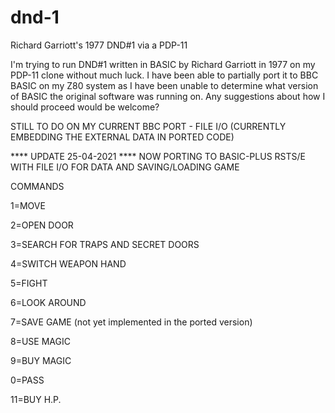 # dnd-1
 Richard Garriott's 1977 DND#1 via a PDP-11
 
 I'm trying to run DND#1 written in  BASIC by  Richard Garriott in 1977 on my PDP-11 clone without much luck.
 I have been able to partially port it to BBC BASIC on my Z80 system as I have been unable to determine what version of BASIC the original software was running on. 
 Any suggestions about how I should proceed would be welcome?
 
STILL TO DO ON MY CURRENT BBC PORT - FILE I/O (CURRENTLY EMBEDDING THE EXTERNAL DATA IN PORTED CODE) 

**** UPDATE 25-04-2021  ****
NOW PORTING TO BASIC-PLUS RSTS/E WITH FILE I/O FOR DATA AND SAVING/LOADING GAME

COMMANDS

1=MOVE 

2=OPEN DOOR 

3=SEARCH FOR TRAPS AND SECRET DOORS

4=SWITCH WEAPON HAND

5=FIGHT

6=LOOK AROUND 

7=SAVE GAME (not yet implemented in the ported version)

8=USE MAGIC 

9=BUY MAGIC

0=PASS 

11=BUY H.P.

